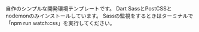 自作のシンプルな開発環境テンプレートです。
Dart SassとPostCSSとnodemonのみインストールしています。
Sassの監視をするときはターミナルで「npm run watch:css」を実行してください。

